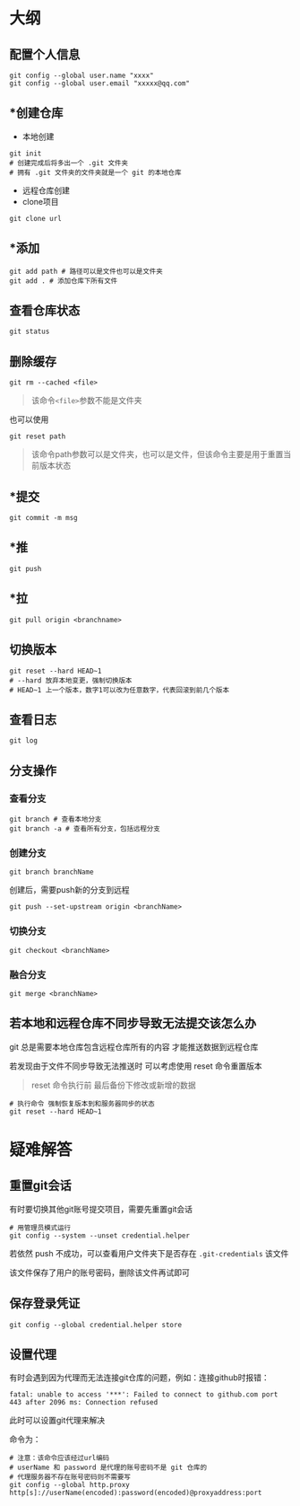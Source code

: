 # 大纲

## 配置个人信息

```shell script
git config --global user.name "xxxx"
git config --global user.email "xxxxx@qq.com"
```

## *创建仓库

- 本地创建

```shell script
git init
# 创建完成后将多出一个 .git 文件夹
# 拥有 .git 文件夹的文件夹就是一个 git 的本地仓库
```

- 远程仓库创建
- clone项目

```shell script
git clone url
```

## *添加

```shell script
git add path # 路径可以是文件也可以是文件夹
git add . # 添加仓库下所有文件
```

## 查看仓库状态

```shell script
git status
```

## 删除缓存

```shell script
git rm --cached <file>
```

> 该命令```<file>```参数不能是文件夹

也可以使用

```shell script
git reset path
```

> 该命令path参数可以是文件夹，也可以是文件，但该命令主要是用于重置当前版本状态

## *提交

```shell script
git commit -m msg
```

## *推

```shell script
git push
```

## *拉

```shell script
git pull origin <branchname>
```

## 切换版本

```shell script
git reset --hard HEAD~1
# --hard 放弃本地变更，强制切换版本
# HEAD~1 上一个版本，数字1可以改为任意数字，代表回滚到前几个版本
```

## 查看日志

```shell
git log
```

## 分支操作

### 查看分支

```shell script
git branch # 查看本地分支
git branch -a # 查看所有分支，包括远程分支
```

### 创建分支

```shell script
git branch branchName
```

创建后，需要push新的分支到远程

```shell script
git push --set-upstream origin <branchName>
```

### 切换分支

```shell script
git checkout <branchName>
```

### 融合分支

```shell script
git merge <branchName>
```

## 若本地和远程仓库不同步导致无法提交该怎么办

git 总是需要本地仓库包含远程仓库所有的内容 才能推送数据到远程仓库

若发现由于文件不同步导致无法推送时 可以考虑使用 reset 命令重置版本

> reset 命令执行前 最后备份下修改或新增的数据

```shell
# 执行命令 强制恢复版本到和服务器同步的状态
git reset --hard HEAD~1
```

# 疑难解答

## 重置git会话

有时要切换其他git账号提交项目，需要先重置git会话

```shell script
# 用管理员模式运行
git config --system --unset credential.helper
```

若依然 push 不成功，可以查看用户文件夹下是否存在 `.git-credentials` 该文件

该文件保存了用户的账号密码，删除该文件再试即可

## 保存登录凭证

```shell script
git config --global credential.helper store
```

## 设置代理

有时会遇到因为代理而无法连接git仓库的问题，例如：连接github时报错：

```shell script
fatal: unable to access '***': Failed to connect to github.com port 443 after 2096 ms: Connection refused
```

此时可以设置git代理来解决

命令为：

```shell script
# 注意：该命令应该经过url编码
# userName 和 password 是代理的账号密码不是 git 仓库的
# 代理服务器不存在账号密码则不需要写
git config --global http.proxy http[s]://userName(encoded):password(encoded)@proxyaddress:port
```
